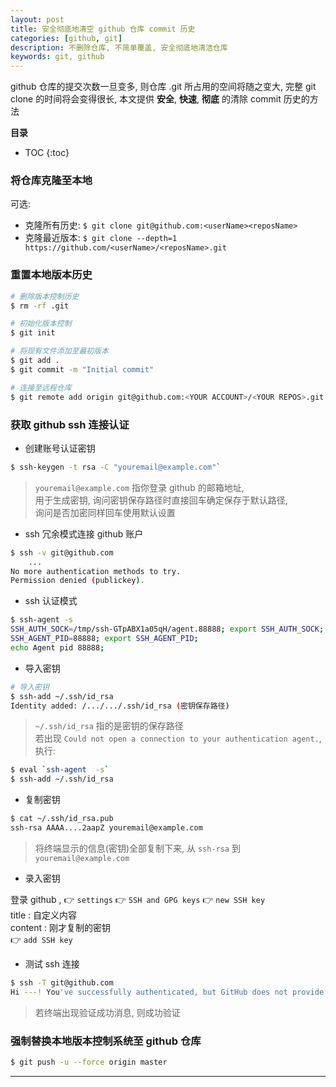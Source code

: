 ```yaml
---
layout: post
title: 安全彻底地清空 github 仓库 commit 历史
categories: [github, git]
description: 不删除仓库, 不简单覆盖, 安全彻底地清洁仓库
keywords: git, github
---
```


github 仓库的提交次数一旦变多, 则仓库 .git 所占用的空间将随之变大, 完整 git clone 的时间将会变得很长, 本文提供 **安全**, **快速**, **彻底** 的清除 commit 历史的方法

**目录**

* TOC
{:toc}

### 将仓库克隆至本地

可选:  
* 克隆所有历史: `$ git clone git@github.com:<userName><reposName>`  
* 克隆最近版本: `$ git clone --depth=1 https://github.com/<userName>/<reposName>.git`

### 重置本地版本历史

```bash
# 删除版本控制历史
$ rm -rf .git

# 初始化版本控制
$ git init

# 将现有文件添加至最初版本
$ git add .
$ git commit -m "Initial commit"

# 连接至远程仓库
$ git remote add origin git@github.com:<YOUR ACCOUNT>/<YOUR REPOS>.git
```

### 获取 github ssh 连接认证

* 创建账号认证密钥

```bash
$ ssh-keygen -t rsa -C "youremail@example.com"`
```

> `youremail@example.com` 指你登录 github 的邮箱地址,  
> 用于生成密钥, 询问密钥保存路径时直接回车确定保存于默认路径,  
> 询问是否加密同样回车使用默认设置

* ssh 冗余模式连接 github 账户 

```bash
$ ssh -v git@github.com
    ...
No more authentication methods to try.
Permission denied (publickey).
```

* ssh 认证模式

```bash
$ ssh-agent -s
SSH_AUTH_SOCK=/tmp/ssh-GTpABX1a05qH/agent.88888; export SSH_AUTH_SOCK;
SSH_AGENT_PID=88888; export SSH_AGENT_PID;
echo Agent pid 88888;
```

* 导入密钥

```bash
# 导入密钥
$ ssh-add ~/.ssh/id_rsa
Identity added: /.../.../.ssh/id_rsa (密钥保存路径)
```

> `~/.ssh/id_rsa` 指的是密钥的保存路径  
> 若出现 `Could not open a connection to your authentication agent.`, 执行:  

```bash
$ eval `ssh-agent  -s`  
$ ssh-add ~/.ssh/id_rsa
```

* 复制密钥

```bash
$ cat ~/.ssh/id_rsa.pub
ssh-rsa AAAA....2aapZ youremail@example.com
```

> 将终端显示的信息(密钥)全部复制下来, 从 `ssh-rsa` 到 `youremail@example.com`

* 录入密钥

登录 github , :point_right: `settings` :point_right: `SSH and GPG keys` :point_right: `new SSH key`  
title : 自定义内容  
content : 刚才复制的密钥  
:point_right: `add SSH key`

* 测试 ssh 连接

```bash
$ ssh -T git@github.com
Hi ---! You've successfully authenticated, but GitHub does not provide shell access.
```

> 若终端出现验证成功消息, 则成功验证

### 强制替换本地版本控制系统至 github 仓库

```bash
$ git push -u --force origin master
```

**********

